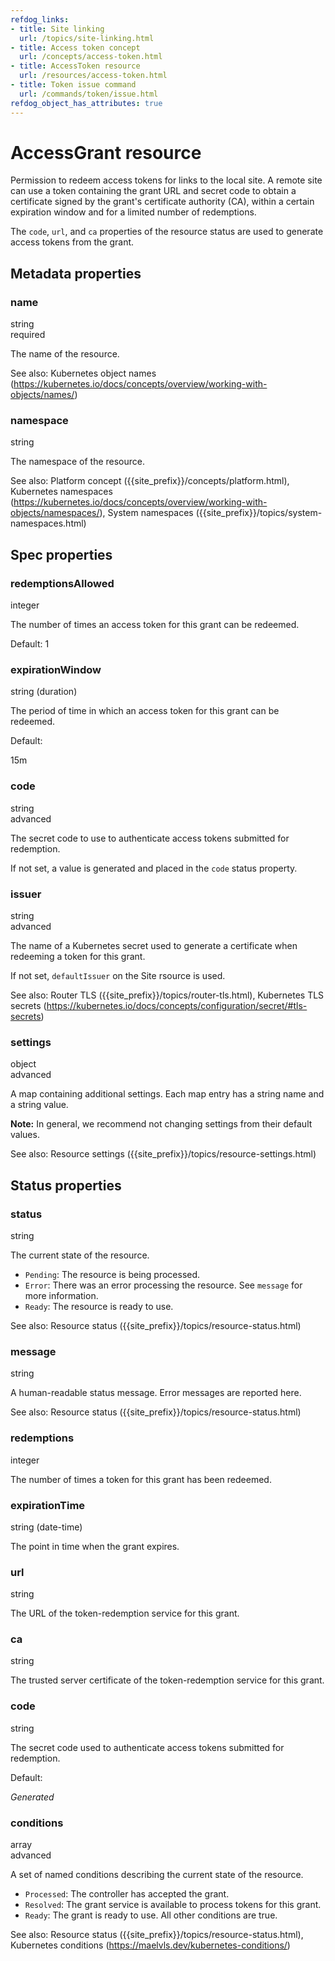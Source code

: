 ```yaml
---
refdog_links:
- title: Site linking
  url: /topics/site-linking.html
- title: Access token concept
  url: /concepts/access-token.html
- title: AccessToken resource
  url: /resources/access-token.html
- title: Token issue command
  url: /commands/token/issue.html
refdog_object_has_attributes: true
---
```


# AccessGrant resource

Permission to redeem access tokens for links to the local
site.  A remote site can use a token containing the grant
URL and secret code to obtain a certificate signed by the
grant's certificate authority (CA), within a certain
expiration window and for a limited number of redemptions.

The `code`, `url`, and `ca` properties of the resource
status are used to generate access tokens from the grant.

## Metadata properties

<div class="attribute">
<div class="attribute-heading">
<h3 id="metadata-name">name</h3>
<div class="attribute-type-info">string</div>
<div class="attribute-flags">required</div>
</div>
<div class="attribute-body">

The name of the resource.

See also: Kubernetes object names (https://kubernetes.io/docs/concepts/overview/working-with-objects/names/)

</div>
</div>

<div class="attribute">
<div class="attribute-heading">
<h3 id="metadata-namespace">namespace</h3>
<div class="attribute-type-info">string</div>
</div>
<div class="attribute-body">

The namespace of the resource.

See also: Platform concept ({{site_prefix}}/concepts/platform.html), Kubernetes namespaces (https://kubernetes.io/docs/concepts/overview/working-with-objects/namespaces/), System namespaces ({{site_prefix}}/topics/system-namespaces.html)

</div>
</div>

## Spec properties

<div class="attribute">
<div class="attribute-heading">
<h3 id="spec-redemptions-allowed">redemptionsAllowed</h3>
<div class="attribute-type-info">integer</div>
</div>
<div class="attribute-body">

The number of times an access token for this grant can
be redeemed.

Default: 1

</div>
</div>

<div class="attribute">
<div class="attribute-heading">
<h3 id="spec-expiration-window">expirationWindow</h3>
<div class="attribute-type-info">string (duration)</div>
</div>
<div class="attribute-body">

The period of time in which an access token for this
grant can be redeemed.

Default: <p>15m</p>


</div>
</div>

<div class="attribute collapsed">
<div class="attribute-heading">
<h3 id="spec-code">code</h3>
<div class="attribute-type-info">string</div>
<div class="attribute-flags">advanced</div>
</div>
<div class="attribute-body">

The secret code to use to authenticate access tokens submitted
for redemption.

If not set, a value is generated and placed in the `code`
status property.



</div>
</div>

<div class="attribute collapsed">
<div class="attribute-heading">
<h3 id="spec-issuer">issuer</h3>
<div class="attribute-type-info">string</div>
<div class="attribute-flags">advanced</div>
</div>
<div class="attribute-body">

The name of a Kubernetes secret used to generate a
certificate when redeeming a token for this grant.

If not set, `defaultIssuer` on the Site rsource is used.

See also: Router TLS ({{site_prefix}}/topics/router-tls.html), Kubernetes TLS secrets (https://kubernetes.io/docs/concepts/configuration/secret/#tls-secrets)

</div>
</div>

<div class="attribute collapsed">
<div class="attribute-heading">
<h3 id="spec-settings">settings</h3>
<div class="attribute-type-info">object</div>
<div class="attribute-flags">advanced</div>
</div>
<div class="attribute-body">

A map containing additional settings.  Each map entry has a
string name and a string value.

**Note:** In general, we recommend not changing settings from
their default values.

See also: Resource settings ({{site_prefix}}/topics/resource-settings.html)

</div>
</div>

## Status properties

<div class="attribute">
<div class="attribute-heading">
<h3 id="status-status">status</h3>
<div class="attribute-type-info">string</div>
</div>
<div class="attribute-body">

The current state of the resource.

- `Pending`: The resource is being processed.
- `Error`: There was an error processing the resource.  See
  `message` for more information.
- `Ready`: The resource is ready to use.

See also: Resource status ({{site_prefix}}/topics/resource-status.html)

</div>
</div>

<div class="attribute">
<div class="attribute-heading">
<h3 id="status-message">message</h3>
<div class="attribute-type-info">string</div>
</div>
<div class="attribute-body">

A human-readable status message.  Error messages are reported
here.

See also: Resource status ({{site_prefix}}/topics/resource-status.html)

</div>
</div>

<div class="attribute">
<div class="attribute-heading">
<h3 id="status-redemptions">redemptions</h3>
<div class="attribute-type-info">integer</div>
</div>
<div class="attribute-body">

The number of times a token for this grant has been
redeemed.



</div>
</div>

<div class="attribute">
<div class="attribute-heading">
<h3 id="status-expiration-time">expirationTime</h3>
<div class="attribute-type-info">string (date-time)</div>
</div>
<div class="attribute-body">

The point in time when the grant expires.



</div>
</div>

<div class="attribute">
<div class="attribute-heading">
<h3 id="status-url">url</h3>
<div class="attribute-type-info">string</div>
</div>
<div class="attribute-body">

The URL of the token-redemption service for this grant.



</div>
</div>

<div class="attribute">
<div class="attribute-heading">
<h3 id="status-ca">ca</h3>
<div class="attribute-type-info">string</div>
</div>
<div class="attribute-body">

The trusted server certificate of the token-redemption
service for this grant.



</div>
</div>

<div class="attribute">
<div class="attribute-heading">
<h3 id="status-code">code</h3>
<div class="attribute-type-info">string</div>
</div>
<div class="attribute-body">

The secret code used to authenticate access tokens
submitted for redemption.

Default: <p><em>Generated</em></p>


</div>
</div>

<div class="attribute collapsed">
<div class="attribute-heading">
<h3 id="status-conditions">conditions</h3>
<div class="attribute-type-info">array</div>
<div class="attribute-flags">advanced</div>
</div>
<div class="attribute-body">

A set of named conditions describing the current state of the
resource.


- `Processed`: The controller has accepted the grant.
- `Resolved`: The grant service is available to process tokens
  for this grant.
- `Ready`: The grant is ready to use.  All other
  conditions are true.

See also: Resource status ({{site_prefix}}/topics/resource-status.html), Kubernetes conditions (https://maelvls.dev/kubernetes-conditions/)

</div>
</div>
